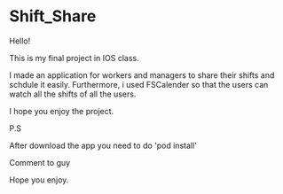 # Shift_Share
Hello! 

This is my final project in IOS class.

I made an application for workers and managers to share their shifts and schdule it easily.
Furthermore, i used FSCalender so that the users can watch all the shifts of all the users.

I hope you enjoy the project.

P.S

After download the app you need to do 'pod install'

Comment to guy

Hope you enjoy.


